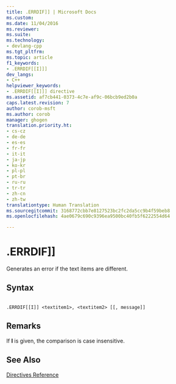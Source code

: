 ```yaml
---
title: .ERRDIF]] | Microsoft Docs
ms.custom: 
ms.date: 11/04/2016
ms.reviewer: 
ms.suite: 
ms.technology:
- devlang-cpp
ms.tgt_pltfrm: 
ms.topic: article
f1_keywords:
- .ERRDIF[[I]]]
dev_langs:
- C++
helpviewer_keywords:
- .ERRDIF[[I]]] directive
ms.assetid: af7cb441-0373-4c7e-af9c-06bcb9ed2b0a
caps.latest.revision: 7
author: corob-msft
ms.author: corob
manager: ghogen
translation.priority.ht:
- cs-cz
- de-de
- es-es
- fr-fr
- it-it
- ja-jp
- ko-kr
- pl-pl
- pt-br
- ru-ru
- tr-tr
- zh-cn
- zh-tw
translationtype: Human Translation
ms.sourcegitcommit: 3168772cbb7e8127523bc2fc2da5cc9b4f59beb8
ms.openlocfilehash: 4ae0679c690c9396ea9500bc40fb5f6222554d64

---
```

# .ERRDIF]]
Generates an error if the text items are different.  
  
## Syntax  
  
```  
  
.ERRDIF[[I]] <textitem1>, <textitem2> [[, message]]  
```  
  
## Remarks  
 If **I** is given, the comparison is case insensitive.  
  
## See Also  
 [Directives Reference](../../assembler/masm/directives-reference.md)


<!--HONumber=Jan17_HO2-->


